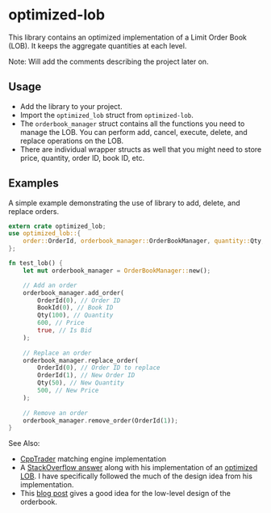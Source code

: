 # optimized-lob

This library contains an optimized implementation of a Limit Order Book (LOB). It keeps the aggregate quantities at each level. 

Note: Will add the comments describing the project later on.

## Usage

- Add the library to your project.
- Import the `optimized_lob` struct from `optimized-lob`.
- The `orderbook_manager` struct contains all the functions you need to manage the LOB. You can perform add, cancel, execute, delete, and replace operations on the LOB.
- There are individual wrapper structs as well that you might need to store price, quantity, order ID, book ID, etc.

## Examples
A simple example demonstrating the use of library to add, delete, and replace orders.
```rust
extern crate optimized_lob;
use optimized_lob::{
    order::OrderId, orderbook_manager::OrderBookManager, quantity::Qty, utils::BookId,
};

fn test_lob() {
    let mut orderbook_manager = OrderBookManager::new();

    // Add an order
    orderbook_manager.add_order(
        OrderId(0), // Order ID
        BookId(0), // Book ID
        Qty(100), // Quantity
        600, // Price
        true, // Is Bid
    );
    
    // Replace an order
    orderbook_manager.replace_order(
        OrderId(0), // Order ID to replace
        OrderId(1), // New Order ID
        Qty(50), // New Quantity
        500, // New Price
    );
    
    // Remove an order
    orderbook_manager.remove_order(OrderId(1));
}
```

See Also: 
- [CppTrader](https://github.com/chronoxor/CppTrader) matching engine implementation
- A [StackOverflow answer](https://quant.stackexchange.com/questions/3783/what-is-an-efficient-data-structure-to-model-order-book/32482#32482) along with his implementation of an [optimized LOB](https://github.com/charles-cooper/itch-order-book/). I have specifically followed the much of the design idea from his implementation.
- This [blog post](https://web.archive.org/web/20110219163448/http://howtohft.wordpress.com/2011/02/15/how-to-build-a-fast-limit-order-book/) gives a good idea for the low-level design of the orderbook.
